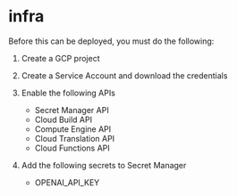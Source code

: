 # infra

Before this can be deployed, you must do the following:

1. Create a GCP project

2. Create a Service Account and download the credentials

3. Enable the following APIs

   - Secret Manager API
   - Cloud Build API
   - Compute Engine API
   - Cloud Translation API
   - Cloud Functions API

4. Add the following secrets to Secret Manager

   - OPENAI_API_KEY
